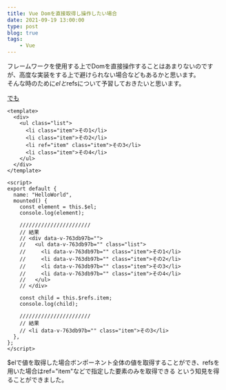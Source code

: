 ```yaml
---
title: Vue Domを直接取得し操作したい場合
date: 2021-09-19 13:00:00
type: post
blog: true
tags:
    - Vue
---
```


フレームワークを使用する上でDomを直接操作することはあまりないのですが、高度な実装をする上で避けられない場合などもあるかと思います。  
そんな時のために$elと$refsについて予習しておきたいと思います。

[でも](https://codesandbox.io/s/eager-chaplygin-0t0bd?file=/src/components/HelloWorld.vue)


```
<template>
  <div>
    <ul class="list">
      <li class="item">その1</li>
      <li class="item">その2</li>
      <li ref="item" class="item">その3</li>
      <li class="item">その4</li>
    </ul>
  </div>
</template>

<script>
export default {
  name: "HelloWorld",
  mounted() {
    const element = this.$el;
    console.log(element);

    ///////////////////////
    // 結果
    // <div data-v-763db97b="">
    //   <ul data-v-763db97b="" class="list">
    //     <li data-v-763db97b="" class="item">その1</li>
    //     <li data-v-763db97b="" class="item">その2</li>
    //     <li data-v-763db97b="" class="item">その3</li>
    //     <li data-v-763db97b="" class="item">その4</li>
    //   </ul>
    // </div>

    const child = this.$refs.item;
    console.log(child);

    ///////////////////////
    // 結果
    // <li data-v-763db97b="" class="item">その3</li>
  },
};
</script>
```

$elで値を取得した場合ボンポーネント全体の値を取得することができ、refsを用いた場合はref="item"などで指定した要素のみを取得できる
という知見を得ることができました。